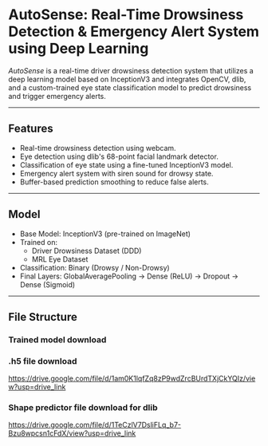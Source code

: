 # AutoSense: Real-Time Drowsiness Detection & Emergency Alert System using Deep Learning

*AutoSense* is a real-time driver drowsiness detection system that utilizes a deep learning model based on InceptionV3 and integrates OpenCV, dlib, and a custom-trained eye state classification model to predict drowsiness and trigger emergency alerts.

---

## Features

- Real-time drowsiness detection using webcam.
- Eye detection using dlib's 68-point facial landmark detector.
- Classification of eye state using a fine-tuned InceptionV3 model.
- Emergency alert system with siren sound for drowsy state.
- Buffer-based prediction smoothing to reduce false alerts.

---

## Model

- Base Model: InceptionV3 (pre-trained on ImageNet)
- Trained on:
  - Driver Drowsiness Dataset (DDD)
  - MRL Eye Dataset
- Classification: Binary (Drowsy / Non-Drowsy)
- Final Layers: GlobalAveragePooling → Dense (ReLU) → Dropout → Dense (Sigmoid)

---

## File Structure


### Trained model download
### .h5 file download
https://drive.google.com/file/d/1am0K1lqfZq8zP9wdZrcBUrdTXjCkYQIz/view?usp=drive_link
### Shape predictor file download for dlib
https://drive.google.com/file/d/1TeCzlV7DsliFLq_b7-Bzu8wpcsn1cFdX/view?usp=drive_link
